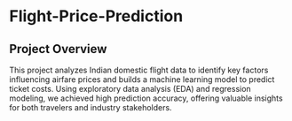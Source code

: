 # Flight-Price-Prediction

## Project Overview
This project analyzes Indian domestic flight data to identify key factors influencing airfare prices and builds a machine learning model to predict ticket costs. Using exploratory data analysis (EDA) and regression modeling, we achieved high prediction accuracy, offering valuable insights for both travelers and industry stakeholders.
